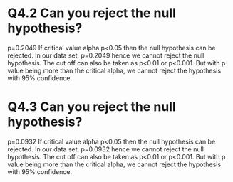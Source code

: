 # Q4.2 Can you reject the null hypothesis?

p=0.2049 
If critical value alpha p<0.05 then the null hypothesis can be rejected.
In our data set, p=0.2049 hence we cannot reject the null hypothesis.
The cut off can also be taken as p<0.01 or p<0.001. But with p value being
more than the critical alpha, we cannot reject the hypothesis with 95% 
confidence. 

# Q4.3 Can you reject the null hypothesis?

p=0.0932
If critical value alpha p<0.05 then the null hypothesis can be rejected.
In our data set, p=0.0932 hence we cannot reject the null hypothesis.
The cut off can also be taken as p<0.01 or p<0.001. But with p value being
more than the critical alpha, we cannot reject the hypothesis with 95% 
confidence.
